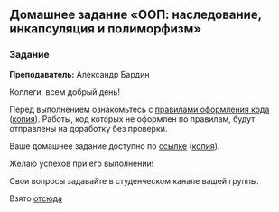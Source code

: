 ## Домашнее задание «ООП: наследование, инкапсуляция и полиморфизм»

### Задание

**Преподаватель:** Александр Бардин

Коллеги, всем добрый день!

Перед выполнением ознакомьтесь с [правилами оформления кода](https://github.com/netology-code/codestyle) ([копия](codestyle_python.md)). Работы, код которых не оформлен по правилам, будут отправлены на доработку без проверки.

Ваше домашнее задание доступно по [ссылке](https://github.com/netology-code/py-homeworks-basic/tree/master/6.classes) ([копия](homework.md)).

Желаю успехов при его выполнении!

Свои вопросы задавайте в студенческом канале вашей группы.

Взято [отсюда](https://netology.ru/profile/program/pyapi-126/lessons/476964/lesson_items/2580778)